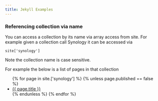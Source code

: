 ```yaml
---
title: Jekyll Examples
---
```


### Referencing collection via name

You can access a collection by its name via array access from site.  For example given a collection call Synology it can be accessed via

~~~
site['synology']
~~~

Note the collection name is case sensitive.

For example the below is a list of pages in that collection

<ul>
{% for page in site.['synology'] %}
{% unless page.published == false %}
    <li><a href="{{ site.url }}{{ page.url }}">{{ page.title }}</a></li>
{% endunless %}
{% endfor %}
</ul>